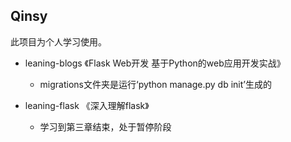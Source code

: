 ## Qinsy
此项目为个人学习使用。

+ leaning-blogs	《Flask Web开发 基于Python的web应用开发实战》
	+ migrations文件夹是运行‘python manage.py db init’生成的

+ leaning-flask 《深入理解flask》
	+ 学习到第三章结束，处于暂停阶段